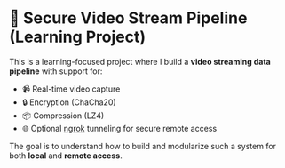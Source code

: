 # 🔐 Secure Video Stream Pipeline (Learning Project)

This is a learning-focused project where I build a **video streaming data pipeline** with support for:

- 📹 Real-time video capture
- 🔒 Encryption (ChaCha20)
- 📦 Compression (LZ4)
- 🌐 Optional [ngrok](https://ngrok.com/) tunneling for secure remote access

The goal is to understand how to build and modularize such a system for both **local** and **remote access**.
